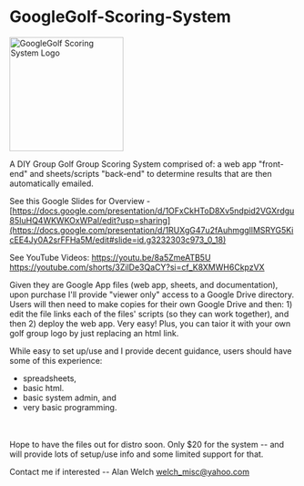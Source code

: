 # GoogleGolf-Scoring-System
<img src="https://live.staticflickr.com/65535/54259105499_43c986c7ea_n.jpg" width="200" height="auto" alt="GoogleGolf Scoring System Logo"/>

A DIY Group Golf Group Scoring System comprised of: a web app "front-end" and sheets/scripts "back-end" to determine results that are then automatically emailed.

See this Google Slides for Overview -  [https://docs.google.com/presentation/d/1OFxCkHToD8Xv5ndpid2VGXrdgu85IuHQ4WKWKOxWPaI/edit?usp=sharing](https://docs.google.com/presentation/d/1RUXgG47u2fAuhmggllMSRYG5KicEE4Jy0A2srFFHa5M/edit#slide=id.g3232303c973_0_18)

See YouTube Videos:
https://youtu.be/8a5ZmeATB5U
https://youtube.com/shorts/3ZilDe3QaCY?si=cf_K8XMWH6CkpzVX

Given they are Google App files (web app, sheets, and documentation), upon purchase I'll provide "viewer only" access to a Google Drive directory.  Users will then need to make copies for their own Google Drive and then: 1) edit the file links each of the files' scripts (so they can work together), and then 2) deploy the web app.  Very easy!  Plus, you can taior it with your own golf group logo by just replacing an html link.

While easy to set up/use and I provide decent guidance, users should have some of this experience:
- spreadsheets,
- basic html.
- basic system admin, and
- very basic programming.
<br>
<br>
Hope to have the files out for distro soon.  Only $20 for the system -- and will provide lots of setup/use info and some limited support for that.

Contact me if interested -- Alan Welch  welch_misc@yahoo.com

